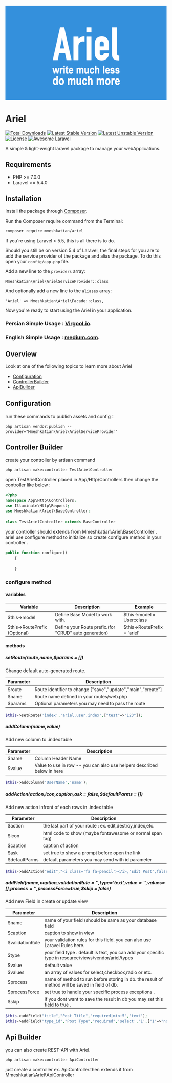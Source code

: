 <p align="center">
	<img src="https://github.com/mmeshkatian/Ariel/blob/master/logo.png" alt="Ariel Laravel"/>
	</p>
	
# Ariel
	
[![Total Downloads](https://poser.pugx.org/mmeshkatian/ariel/downloads.png)](https://packagist.org/packages/mmeshkatian/ariel)
[![Latest Stable Version](https://poser.pugx.org/mmeshkatian/ariel/v/stable)](https://packagist.org/packages/mmeshkatian/ariel)
[![Latest Unstable Version](https://poser.pugx.org/mmeshkatian/ariel/v/unstable)](https://packagist.org/packages/mmeshkatian/ariel)
[![License](https://poser.pugx.org/mmeshkatian/ariel/license)](https://packagist.org/packages/mmeshkatian/ariel)
[![Awesome Laravel](https://img.shields.io/badge/Awesome-Laravel-brightgreen.svg)](https://github.com/mmeshkatian/ariel)


A simple & light-weight laravel package to manage your webApplications.
## Requirements

- PHP >= 7.0.0
- Laravel >= 5.4.0
 
## Installation

Install the package through [Composer](http://getcomposer.org/). 

Run the Composer require command from the Terminal:

    composer require mmeshkatian/ariel
    
If you're using Laravel > 5.5, this is all there is to do. 

Should you still be on version 5.4 of Laravel, the final steps for you are to add the service provider of the package and alias the package. To do this open your `config/app.php` file.

Add a new line to the `providers` array:

	Mmeshkatian\Ariel\ArielServiceProvider::class

And optionally add a new line to the `aliases` array:

	'Ariel' => Mmeshkatian\Ariel\Facade::class,

Now you're ready to start using the Ariel in your application.
### Persian Simple Usage : [Virgool.io](https://virgool.io/@mmeshkatian/%D8%AA%D9%88%D8%B3%D8%B9%D9%87-%D9%BE%D9%86%D9%84-%D9%85%D8%AF%DB%8C%D8%B1%DB%8C%D8%AA-%D8%A8%D8%A7-laravel-%D9%88-%D9%BE%DA%A9%DB%8C%D8%AC-ariel-j4yubj1qcmbt). 
### English Simple Usage : [medium.com](https://virgool.io/@mmeshkatian/%D8%AA%D9%88%D8%B3%D8%B9%D9%87-%D9%BE%D9%86%D9%84-%D9%85%D8%AF%DB%8C%D8%B1%DB%8C%D8%AA-%D8%A8%D8%A7-laravel-%D9%88-%D9%BE%DA%A9%DB%8C%D8%AC-ariel-j4yubj1qcmbt). 

## Overview
Look at one of the following topics to learn more about Ariel

* [Configuration](#configuration)
* [ControllerBuilder](#controllerBuilder)
* [ApiBuilder](#apiBuilder)

## Configuration
run these commands to publish assets and config：

    php artisan vendor:publish --provider="Mmeshkatian\Ariel\ArielServiceProvider"


## Controller Builder
create your controller by artisan command

	php artisan make:controller TestArielController

open TestArielController placed in App/Http/Controllers then change the controller like below :
```php
<?php
namespace App\Http\Controllers;
use Illuminate\Http\Request;
use Mmeshkatian\Ariel\BaseController;

class TestArielController extends BaseController
```
your controller should extends from Mmeshkatian\Ariel\BaseController .
ariel use configure method to initialize so create configure method in your controller .

```php
public function configure()
    {
    
    }
```

### configure method
#### variables

| Variable                          | Description                              | Example                          |
| ----------------------------------| ---------------------------------------- | -------------------------------- |
| $this->model                      | Define Base Model to work with.          | $this->model = User::class |
| $this->RoutePrefix     (Optional) | Define your Route prefix.(for "CRUD" auto generation)        | $this->RoutePrefix = 'ariel' |

#### methods
##### setRoute($route,$name,$params = [])
Change default auto-generated route.

| Parameter   | Description                                                    |
|-------------|----------------------------------------------------------------|
| $route      | Route identifier to change ["save","update","main","create"]   |
| $name       | Route name defined in your routes/web.php                      |
| $params     | Optional parameters you may need to pass the route             |


```php
$this->setRoute('index','ariel.user.index',["test"=>"123"]);
```
##### addColumn($name,$value)
Add new column to .index table

| Parameter   | Description                                                              |
|-------------|--------------------------------------------------------------------------|
| $name       | Column Header Name                                                       |
| $value      | Value to use in row -- you can also use helpers described below in here  |

```php
$this->addColumn('UserName','name');
```
##### addAction($action,$icon,$caption,$ask = false,$defaultParms = [])
Add new action infront of each rows in .index table

| Parameter       | Description                                                              |
|-----------------|--------------------------------------------------------------------------|
| $action         | the last part of your route : ex. edit,destroy,index,etc. |
| $icon           | html code to show (maybe fontawesome or normal span tag) |
| $caption        | caption of action |
| $ask            | set true to show a prompt before open the link |
| $defaultParms   | default parameters you may send with id parameter |


```php
$this->addAction("edit","<i class='fa fa-pencil'></i>,'Edit Post',false,["myparm"=>"1"])
```
##### addField($name,$caption,$validationRule='',$type='text',$value = '',$values=[],$process='',$processForce=true,$skip = false)
Add new Field in create or update view 

| Parameter       | Description                                                              |
|-----------------|--------------------------------------------------------------------------|
| $name         | name of your field (should be same as your database field |
| $caption           | caption to show in view |
| $validationRule        | your validation rules for this field. you can also use Laravel Rules here. |
| $type            | your field type . default is text, you can add your specific type in resource/views/vendor/ariel/types  |
| $value   | default value |
| $values   | an array of values for select,checkbox,radio or etc. |
| $process   | name of method to run before storing in db. the result of method will be saved in field of db.|
| $processForce   | set true to handle your specific process exceptions .|
| $skip   | if you dont want to save the result in db you may set this field to true .|


```php
$this->addField("title","Post Title","required|min:5",'text');
$this->addField("type_id","Post Type","required",'select','1',["1"=>"normal","2"=>"special"]);
```
## Api Builder
you can also create REST-API with Ariel.
	
	php artisan make:controller ApiController
	
just create a controller ex. ApiController.then extends it from Mmeshkatian\Ariel\ApiController
